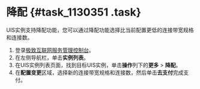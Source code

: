 # 降配 {#task_1130351 .task}

UIS实例支持降配功能，您可以通过降配功能选择比当前配置更低的连接带宽规格和连接数。

1.  登录[极致互联网服务管理控制台](https://pre-uis.console.aliyun.com)。
2.  在左侧导航栏，单击**实例列表**。
3.  在UIS实例列表页面，找到目标UIS实例，单击**操作**列下的**更多** \> **降配**。
4.  在**配置变更**区域，选择新的连接带宽规格和连接数，然后单击**去支付**完成支付。


